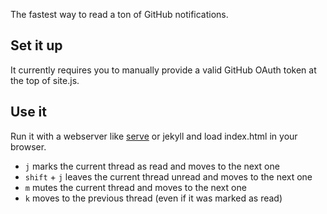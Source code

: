 The fastest way to read a ton of GitHub notifications.

## Set it up

It currently requires you to manually provide a valid GitHub OAuth token at the
top of site.js.

## Use it

Run it with a webserver like [serve](https://github.com/visionmedia/serve) or
jekyll and load index.html in your browser.

- `j` marks the current thread as read and moves to the next one
- `shift` + `j` leaves the current thread unread and moves to the next one
- `m` mutes the current thread and moves to the next one
- `k` moves to the previous thread (even if it was marked as read)
